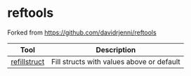 # reftools

Forked from https://github.com/davidrjenni/reftools

| Tool                              | Description                               |
| --------------------------------- | ----------------------------------------- |
| [refillstruct](cmd/refillstruct/) | Fill structs with values above or default |
